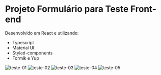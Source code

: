 # Projeto Formulário para Teste Front-end
Desenvolvido em React e utilizando: 
- Typescript
- Material UI
- Styled-components
- Formik e Yup

![teste-01](https://github.com/ariellucas25/teste-front-end/assets/17830596/2282c5ff-f6d9-44b9-a1da-08c2c355e773)
![teste-02](https://github.com/ariellucas25/teste-front-end/assets/17830596/3ee5e25e-14c8-4427-ac08-e18448293051)
![teste-03](https://github.com/ariellucas25/teste-front-end/assets/17830596/0e717607-1b09-4356-bd9a-8be83b9c528f)
![teste-04](https://github.com/ariellucas25/teste-front-end/assets/17830596/2ec0bfde-5f94-4db0-92d5-86e9fee729b4)
![teste-05](https://github.com/ariellucas25/teste-front-end/assets/17830596/e458256a-c2ca-4767-90df-0cf66cf03774)
